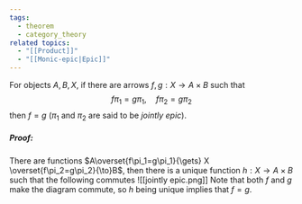 ```yaml
---
tags:
  - theorem
  - category_theory
related topics:
  - "[[Product]]"
  - "[[Monic-epic|Epic]]"
---
```

For objects $A,B,X$, if there are arrows $f,g:X\to A\times B$ such that$$
f\pi_1=g\pi_1,\quad
f\pi_2=g\pi_2
$$then $f=g$ ($\pi_1$ and $\pi_2$ are said to be _jointly epic_).
##### Proof:
There are functions $A\overset{f\pi_1=g\pi_1}{\gets} X \overset{f\pi_2=g\pi_2}{\to}B$, then there is a unique function $h:X\to A\times B$ such that the following commutes
![[jointly epic.png]]
Note that both $f$ and $g$ make the diagram commute, so $h$ being unique implies that $f=g$.